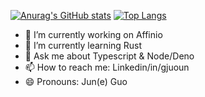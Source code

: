 [![Anurag's GitHub stats](https://github-readme-stats.vercel.app/api?username=gjuoun)](https://github.com/anuraghazra/github-readme-stats)
[![Top Langs](https://github-readme-stats.vercel.app/api/top-langs/?username=anuraghazra&layout=compact)](https://github.com/anuraghazra/github-readme-stats)

- 🔭 I’m currently working on Affinio
- 🌱 I’m currently learning Rust
- 💬 Ask me about Typescript & Node/Deno
- 📫 How to reach me: Linkedin/in/gjuoun
- 😄 Pronouns: Jun(e) Guo
